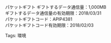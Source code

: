 パケットギフト ギフトするデータ通信量：1,000MB  
ギフトするデータ通信量の有効期限：2018/03/31  
パケットギフトコード：APIP4381  
パケットギフトコード有効期限：2018/02/03  

Tags: 環境